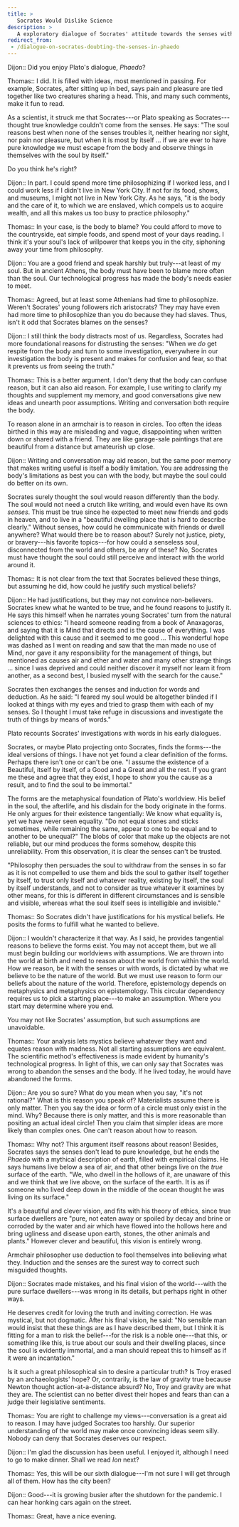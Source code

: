 ```yaml
---
title: >
   Socrates Would Dislike Science
description: >
   A exploratory dialogue of Socrates' attitude towards the senses within _Phaedo_.
redirect_from:
 - /dialogue-on-socrates-doubting-the-senses-in-phaedo
---
```


Dijon:: Did you enjoy Plato's dialogue, _Phaedo_?

Thomas:: I did. It is filled with ideas, most mentioned in passing. For example, Socrates, after sitting up in bed, says pain and pleasure are tied together like two creatures sharing a head. This, and many such comments, make it fun to read.

As a scientist, it struck me that Socrates---or Plato speaking as Socrates---thought true knowledge couldn't come from the senses. He says: "The soul reasons best when none of the senses troubles it, neither hearing nor sight, nor pain nor pleasure, but when it is most by itself ... if we are ever to have pure knowledge we must escape from the body and observe things in themselves with the soul by itself."

Do you think he's right?

Dijon:: In part. I could spend more time philosophizing if I worked less, and I could work less if I didn't live in New York City. If not for its food, shows, and museums, I might not live in New York City. As he says, "it is the body and the care of it, to which we are enslaved, which compels us to acquire wealth, and all this makes us too busy to practice philosophy."

Thomas:: In your case, is the body to blame? You could afford to move to the countryside, eat simple foods, and spend most of your days reading. I think it's your soul's lack of willpower that keeps you in the city, siphoning away your time from philosophy.

Dijon:: You are a good friend and speak harshly but truly---at least of my soul. But in ancient Athens, the body must have been to blame more often than the soul. Our technological progress has made the body's needs easier to meet.

Thomas:: Agreed, but at least some Athenians had time to philosophize. Weren't Socrates' young followers rich aristocrats? They may have even had more time to philosophize than you do because they had slaves. Thus, isn't it odd that Socrates blames on the senses?

Dijon:: I still think the body distracts most of us. Regardless, Socrates had more foundational reasons for distrusting the senses: "When we _do_ get respite from the body and turn to some investigation, everywhere in our investigation the body is present and makes for confusion and fear, so that it prevents us from seeing the truth."

Thomas:: This is a better argument. I don't deny that the body can confuse reason, but it can also aid reason. For example, I use writing to clarify my thoughts and supplement my memory, and good conversations give new ideas and unearth poor assumptions. Writing and conversation both require the body.

To reason alone in an armchair is to reason in circles. Too often the ideas birthed in this way are misleading and vague, disappointing when written down or shared with a friend. They are like garage-sale paintings that are beautiful from a distance but amateurish up close.

Dijon:: Writing and conversation may aid reason, but the same poor memory that makes writing useful is itself a bodily limitation. You are addressing the body's limitations as best you can with the body, but maybe the soul could do better on its own.

Socrates surely thought the soul would reason differently than the body. The soul would not need a crutch like writing, and would even have its own _senses_. This must be true since he expected to meet new friends and gods in heaven, and to live in a "beautiful dwelling place that is hard to describe clearly." Without senses, how could he communicate with friends or dwell anywhere? What would there be to reason about? Surely not justice, piety, or bravery---his favorite topics---for how could a senseless soul, disconnected from the world and others, be any of these? No, Socrates must have thought the soul could still perceive and interact with the world around it.

Thomas:: It is not clear from the text that Socrates believed these things, but assuming he did, how could he justify such mystical beliefs?

Dijon:: He had justifications, but they may not convince non-believers. Socrates knew what he wanted to be true, and he found reasons to justify it. He says this himself when he narrates young Socrates' turn from the natural sciences to ethics: "I heard someone reading from a book of Anaxagoras, and saying that it is Mind that directs and is the cause of everything. I was delighted with this cause and it seemed to me good ... This wonderful hope was dashed as I went on reading and saw that the man made no use of Mind, nor gave it any responsibility for the management of things, but mentioned as causes air and ether and water and many other strange things ... since I was deprived and could neither discover it myself nor learn it from another, as a second best, I busied myself with the search for the cause."

Socrates then exchanges the senses and induction for words and deduction. As he said: "I feared my soul would be altogether blinded if I looked at things with my eyes and tried to grasp them with each of my senses. So I thought I must take refuge in discussions and investigate the truth of things by means of words."

Plato recounts Socrates' investigations with words in his early dialogues.

Socrates, or maybe Plato projecting onto Socrates, finds the forms---the ideal versions of things. I have not yet found a clear definition of the forms. Perhaps there isn't one or can't be one. "I assume the existence of a Beautiful, itself by itself, of a Good and a Great and all the rest. If you grant me these and agree that they exist, I hope to show you the cause as a result, and to find the soul to be immortal."

The forms are the metaphysical foundation of Plato's worldview. His belief in the soul, the afterlife, and his disdain for the body originate in the forms. He only argues for their existence tangentially: We know what equality is, yet we have never seen equality. "Do not equal stones and sticks sometimes, while remaining the same, appear to one to be equal and to another to be unequal?" The blobs of color that make up the objects are not reliable, but our mind produces the forms somehow, despite this unreliability. From this observation, it is clear the senses can't be trusted.

"Philosophy then persuades the soul to withdraw from the senses in so far as it is not compelled to use them and bids the soul to gather itself together by itself, to trust only itself and whatever reality, existing by itself, the soul by itself understands, and not to consider as true whatever it examines by other means, for this is different in different circumstances and is sensible and visible, whereas what the soul itself sees is intelligible and invisible."

Thomas:: So Socrates didn't have justifications for his mystical beliefs. He posits the forms to fulfill what he wanted to believe.

Dijon:: I wouldn't characterize it that way. As I said, he provides tangential reasons to believe the forms exist. You may not accept them, but we all must begin building our worldviews with assumptions. We are thrown into the world at birth and need to reason about the world from within the world. How we reason, be it with the senses or with words, is dictated by what we believe to be the nature of the world. But we must use reason to form our beliefs about the nature of the world. Therefore, epistemology depends on metaphysics and metaphysics on epistemology. This circular dependency requires us to pick a starting place---to make an assumption. Where you start may determine where you end.

You may not like Socrates' assumption, but such assumptions are unavoidable.

Thomas:: Your analysis lets mystics believe whatever they want and equates reason with madness. Not all starting assumptions are equivalent. The scientific method's effectiveness is made evident by humanity's technological progress. In light of this, we can only say that Socrates was wrong to abandon the senses and the body. If he lived today, he would have abandoned the forms.

Dijon:: Are you so sure? What do you mean when you say, "it's not rational?" What is this reason you speak of? Materialists assume there is only matter. Then you say the idea or form of a circle must only exist in the mind. Why? Because there is only matter, and this is more reasonable than positing an actual ideal circle! Then you claim that simpler ideas are more likely than complex ones. One can't reason about how to reason.

Thomas:: Why not? This argument itself reasons about reason! Besides, Socrates says the senses don't lead to pure knowledge, but he ends the _Phaedo_ with a mythical description of earth, filled with empirical claims. He says humans live below a sea of air, and that other beings live on the _true_ surface of the earth. "We, who dwell in the hollows of it, are unaware of this and we think that we live above, on the surface of the earth. It is as if someone who lived deep down in the middle of the ocean thought he was living on its surface."

It's a beautiful and clever vision, and fits with his theory of ethics, since true surface dwellers are "pure, not eaten away or spoiled by decay and brine or corroded by the water and air which have flowed into the hollows here and bring ugliness and disease upon earth, stones, the other animals and plants." However clever and beautiful, this vision is entirely wrong.

Armchair philosopher use deduction to fool themselves into believing what they. Induction and the senses are the surest way to correct such misguided thoughts.

Dijon:: Socrates made mistakes, and his final vision of the world---with the pure surface dwellers---was wrong in its details, but perhaps right in other ways.

He deserves credit for loving the truth and inviting correction. He was mystical, but not dogmatic. After his final vision, he said: "No sensible man would insist that these things are as I have described them, but I think it is fitting for a man to risk the belief---for the risk is a noble one---that this, or something like this, is true about our souls and their dwelling places, since the soul is evidently immortal, and a man should repeat this to himself as if it were an incantation."

Is it such a great philosophical sin to desire a particular truth? Is Troy erased by an archaeologists' hope? Or, contrarily, is the law of gravity true because Newton thought action-at-a-distance absurd? No, Troy and gravity are what they are. The scientist can no better divest their hopes and fears than can a judge their legislative sentiments.

Thomas:: You are right to challenge my views---conversation is a great aid to reason. I may have judged Socrates too harshly. Our superior understanding of the world may make once convincing ideas seem silly. Nobody can deny that Socrates deserves our respect.

Dijon:: I'm glad the discussion has been useful. I enjoyed it, although I need to go to make dinner. Shall we read _Ion_ next?

Thomas:: Yes, this will be our sixth dialogue---I'm not sure I will get through all of them. How has the city been?

Dijon:: Good---it is growing busier after the shutdown for the pandemic. I can hear honking cars again on the street.

Thomas:: Great, have a nice evening.
